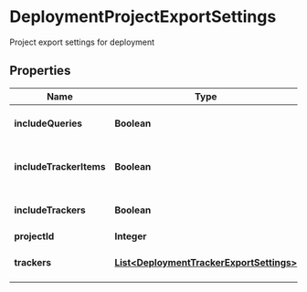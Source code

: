 

# DeploymentProjectExportSettings

Project export settings for deployment

## Properties

Name | Type | Description | Notes
------------ | ------------- | ------------- | -------------
**includeQueries** | **Boolean** | Flag if queries are included. |  [optional]
**includeTrackerItems** | **Boolean** | Flag if tracker items are included. |  [optional]
**includeTrackers** | **Boolean** | Flag if trackers are included. |  [optional]
**projectId** | **Integer** | Project id | 
**trackers** | [**List&lt;DeploymentTrackerExportSettings&gt;**](DeploymentTrackerExportSettings.md) | Tracker export settings |  [optional]



